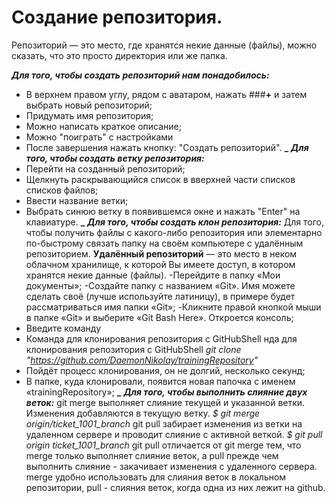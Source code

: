 # Создание репозитория.

Репозиторий — это место, где хранятся некие данные (файлы), можно сказать, что это просто директория или же папка.

***Для того, чтобы создать репозиторий нам понадобилось:***
- В верхнем правом углу, рядом с аватаром, нажать ###**+** и затем выбрать новый репозиторий;
- Придумать имя репозитория;
- Можно написать краткое описание;
- Можно "поиграть" с настройками
- После завершения нажать кнопку: "Создать репозиторий".
**_**
***Для того, чтобы создать ветку репозитория:***
- Перейти на созданный репозиторий;
- Щелкнуть раскрывающийся список в вверхней части списков списков файлов;
- Ввести название ветки;
- Выбрать синюю ветку в появившемся окне и нажать "Enter" на клавиатуре.
**_**
***Для того, чтобы создать клон репозитория:***
Для того, чтобы получить файлы с какого-либо репозитория или элементарно по-быстрому связать папку на своём компьютере с удалённым репозиторием.
**Удалённый репозиторий** — это место в неком облачном хранилище, к которой Вы имеете доступ, в котором хранятся некие данные (файлы).
-Перейдите в папку «Мои документы»;
-Создайте папку с названием «Git». Имя можете сделать своё (лучше используйте латиницу), в примере будет рассматриваться имя папки «Git»;
-Кликните правой кнопкой мыши в папке «Git» и выберите «Git Bash Here». Откроется консоль;
- Введите команду
- Команда для клонирования репозитория с GitHubShell
нда для клонирования репозитория с GitHubShell
*git clone "https://github.com/DaemonNikolay/trainingRepository"*
- Пойдёт процесс клонирования, он не долгий, несколько секунд;
- В папке, куда клонировали, появится новая папочка с именем «trainingRepository»;
**_**
***Для того, чтобы выполнить слияние двух веток:***
git merge выполняет слияние текущей и указанной ветки. Изменения добавляются в текущую ветку.
*$ git merge origin/ticket_1001_branch*
git pull забирает изменения из ветки на удаленном сервере и проводит слияние с активной веткой.
*$ git pull origin ticket_1001_branch*
git pull отличается от git merge тем, что merge только выполняет слияние веток, а pull прежде чем выполнить слияние - закачивает изменения с удаленного сервера. merge удобно использовать для слияния веток в локальном репозитории, pull - слияния веток, когда одна из них лежит на github.
